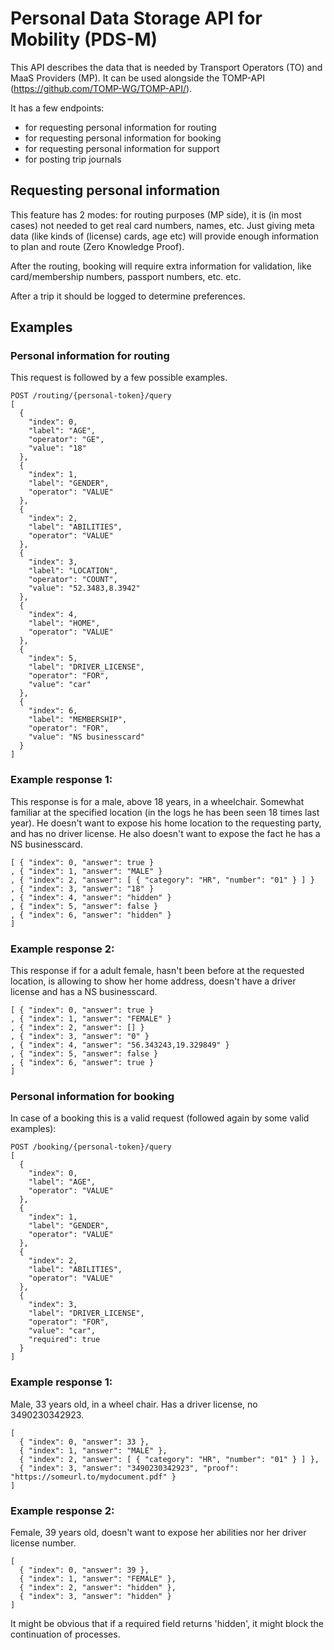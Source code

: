 # Personal Data Storage API for Mobility (PDS-M)

This API describes the data that is needed by Transport Operators (TO) and MaaS Providers (MP). It can be used alongside the TOMP-API (https://github.com/TOMP-WG/TOMP-API/).  

It has a few endpoints: 
- for requesting personal information for routing
- for requesting personal information for booking
- for requesting personal information for support
- for posting trip journals

## Requesting personal information
This feature has 2 modes: for routing purposes (MP side), it is (in most cases) not needed to get real card numbers, names, etc. Just giving meta data (like kinds of (license) cards, age etc) will provide enough information to plan and route (Zero Knowledge Proof).  

After the routing, booking will require extra information for validation, like card/membership numbers, passport numbers, etc. etc.

After a trip it should be logged to determine preferences.
  
## Examples 
### Personal information for routing ###
This request is followed by a few possible examples.
``` 
POST /routing/{personal-token}/query
[
  {
    "index": 0,
    "label": "AGE",
    "operator": "GE",
    "value": "18"
  }, 
  {
    "index": 1,
    "label": "GENDER",
    "operator": "VALUE"
  }, 
  {
    "index": 2,
    "label": "ABILITIES",
    "operator": "VALUE"
  }, 
  {
    "index": 3,
    "label": "LOCATION",
    "operator": "COUNT",
    "value": "52.3483,8.3942"
  }, 
  {
    "index": 4,
    "label": "HOME",
    "operator": "VALUE"
  }, 
  {
    "index": 5,
    "label": "DRIVER_LICENSE",
    "operator": "FOR",
    "value": "car"
  },
  {
    "index": 6,
    "label": "MEMBERSHIP",
    "operator": "FOR",
    "value": "NS businesscard"
  }
]
```
### Example response 1: ###
This response is for a male, above 18 years, in a wheelchair. Somewhat familiar at the specified location (in the logs he has been seen 18 times last year). He doesn't want to expose his home location to the requesting party, and has no driver license. He also doesn't want to expose the fact he has a NS businesscard.
```
[ { "index": 0, "answer": true }
, { "index": 1, "answer": "MALE" }
, { "index": 2, "answer": [ { "category": "HR", "number": "01" } ] }
, { "index": 3, "answer": "18" }
, { "index": 4, "answer": "hidden" }
, { "index": 5, "answer": false }
, { "index": 6, "answer": "hidden" }
]
```
### Example response 2: ###
This response if for a adult female, hasn't been before at the requested location, is allowing to show her home address, doesn't have a driver license and has a NS businesscard.
```
[ { "index": 0, "answer": true }
, { "index": 1, "answer": "FEMALE" }
, { "index": 2, "answer": [] }
, { "index": 3, "answer": "0" }
, { "index": 4, "answer": "56.343243,19.329849" }
, { "index": 5, "answer": false }
, { "index": 6, "answer": true }
]
```

### Personal information for booking ###
In case of a booking this is a valid request (followed again by some valid examples):
``` 
POST /booking/{personal-token}/query
[
  {
    "index": 0,
    "label": "AGE",
    "operator": "VALUE"
  }, 
  {
    "index": 1,
    "label": "GENDER",
    "operator": "VALUE"
  }, 
  {
    "index": 2,
    "label": "ABILITIES",
    "operator": "VALUE"
  }, 
  {
    "index": 3,
    "label": "DRIVER_LICENSE",
    "operator": "FOR",
    "value": "car",
    "required": true
  }
]
```
### Example response 1: ###
Male, 33 years old, in a wheel chair. Has a driver license, no 3490230342923.
```
[
  { "index": 0, "answer": 33 },
  { "index": 1, "answer": "MALE" },
  { "index": 2, "answer": [ { "category": "HR", "number": "01" } ] },
  { "index": 3, "answer": "3490230342923", "proof": "https://someurl.to/mydocument.pdf" }
]
```
### Example response 2: ###
Female, 39 years old, doesn't want to expose her abilities nor her driver license number.
```
[
  { "index": 0, "answer": 39 },
  { "index": 1, "answer": "FEMALE" },
  { "index": 2, "answer": "hidden" },
  { "index": 3, "answer": "hidden" }
]
```
It might be obvious that if a required field returns 'hidden', it might block the continuation of processes.
